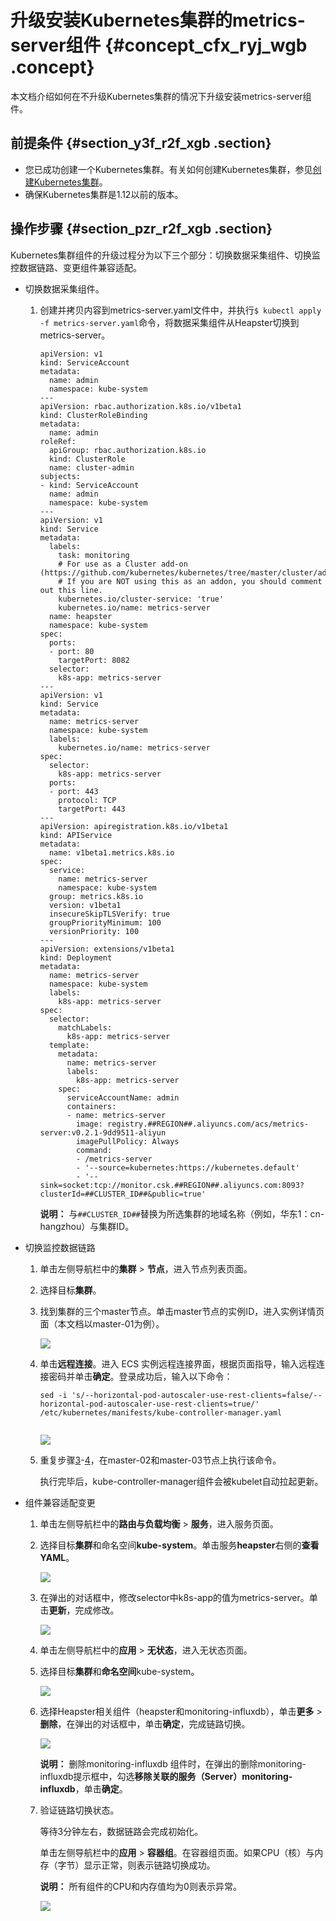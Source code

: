 # 升级安装Kubernetes集群的metrics-server组件 {#concept_cfx_ryj_wgb .concept}

本文档介绍如何在不升级Kubernetes集群的情况下升级安装metrics-server组件。

## 前提条件 {#section_y3f_r2f_xgb .section}

-   您已成功创建一个Kubernetes集群。有关如何创建Kubernetes集群，参见[创建Kubernetes集群](intl.zh-CN/用户指南/Kubernetes集群/集群管理/创建Kubernetes集群.md#)。
-   确保Kubernetes集群是1.12以前的版本。

## 操作步骤 {#section_pzr_r2f_xgb .section}

Kubernetes集群组件的升级过程分为以下三个部分：切换数据采集组件、切换监控数据链路、变更组件兼容适配。

-   切换数据采集组件。

    1.  创建并拷贝内容到metrics-server.yaml文件中，并执行`$ kubectl apply -f metrics-server.yaml`命令，将数据采集组件从Heapster切换到metrics-server。

        ``` {#codeblock_a5x_uxf_gxq}
        apiVersion: v1
        kind: ServiceAccount
        metadata:
          name: admin
          namespace: kube-system
        ---
        apiVersion: rbac.authorization.k8s.io/v1beta1
        kind: ClusterRoleBinding
        metadata:
          name: admin
        roleRef:
          apiGroup: rbac.authorization.k8s.io
          kind: ClusterRole
          name: cluster-admin
        subjects:
        - kind: ServiceAccount
          name: admin
          namespace: kube-system
        ---
        apiVersion: v1
        kind: Service
        metadata:
          labels:
            task: monitoring
            # For use as a Cluster add-on (https://github.com/kubernetes/kubernetes/tree/master/cluster/addons)
            # If you are NOT using this as an addon, you should comment out this line.
            kubernetes.io/cluster-service: 'true'
            kubernetes.io/name: metrics-server
          name: heapster
          namespace: kube-system
        spec:
          ports:
          - port: 80
            targetPort: 8082
          selector:
            k8s-app: metrics-server
        ---
        apiVersion: v1
        kind: Service
        metadata:
          name: metrics-server
          namespace: kube-system
          labels:
            kubernetes.io/name: metrics-server
        spec:
          selector:
            k8s-app: metrics-server
          ports:
          - port: 443
            protocol: TCP
            targetPort: 443
        ---
        apiVersion: apiregistration.k8s.io/v1beta1
        kind: APIService
        metadata:
          name: v1beta1.metrics.k8s.io
        spec:
          service:
            name: metrics-server
            namespace: kube-system
          group: metrics.k8s.io
          version: v1beta1
          insecureSkipTLSVerify: true
          groupPriorityMinimum: 100
          versionPriority: 100
        ---
        apiVersion: extensions/v1beta1
        kind: Deployment
        metadata:
          name: metrics-server
          namespace: kube-system
          labels:
            k8s-app: metrics-server
        spec:
          selector:
            matchLabels:
              k8s-app: metrics-server
          template:
            metadata:
              name: metrics-server
              labels:
                k8s-app: metrics-server
            spec:
              serviceAccountName: admin
              containers:
              - name: metrics-server
                image: registry.##REGION##.aliyuncs.com/acs/metrics-server:v0.2.1-9dd9511-aliyun
                imagePullPolicy: Always
                command:
                - /metrics-server
                - '--source=kubernetes:https://kubernetes.default'
                - '--sink=socket:tcp://monitor.csk.##REGION##.aliyuncs.com:8093?clusterId=##CLUSTER_ID##&public=true'
        ```

        **说明：** 与`##CLUSTER_ID##`替换为所选集群的地域名称（例如，华东1：cn-hangzhou）与集群ID。

-   切换监控数据链路
    1.  单击左侧导航栏中的**集群** \> **节点**，进入节点列表页面。
    2.  选择目标**集群**。
    3.  找到集群的三个master节点。单击master节点的实例ID，进入实例详情页面（本文档以master-01为例）。

        ![](http://static-aliyun-doc.oss-cn-hangzhou.aliyuncs.com/assets/img/129974/155739094639497_zh-CN.png)

    4.  单击**远程连接**。进入 ECS 实例远程连接界面，根据页面指导，输入远程连接密码并单击**确定**。登录成功后，输入以下命令：

        ```
        sed -i 's/--horizontal-pod-autoscaler-use-rest-clients=false/--horizontal-pod-autoscaler-use-rest-clients=true/' /etc/kubernetes/manifests/kube-controller-manager.yaml
        							
        ```

        ![](http://static-aliyun-doc.oss-cn-hangzhou.aliyuncs.com/assets/img/129974/155739094639498_zh-CN.png)

    5.  重复步骤[3](intl.zh-CN/用户指南/Kubernetes集群/集群管理/升级安装Kubernetes集群的metrics-server组件.md#li_03)-[4](intl.zh-CN/用户指南/Kubernetes集群/集群管理/升级安装Kubernetes集群的metrics-server组件.md#li_04)，在master-02和master-03节点上执行该命令。

        执行完毕后，kube-controller-manager组件会被kubelet自动拉起更新。

-   组件兼容适配变更
    1.  单击左侧导航栏中的**路由与负载均衡** \> **服务**，进入服务页面。
    2.  选择目标**集群**和命名空间**kube-system**。单击服务**heapster**右侧的**查看YAML**。

        ![](http://static-aliyun-doc.oss-cn-hangzhou.aliyuncs.com/assets/img/129974/155739094639499_zh-CN.png)

    3.  在弹出的对话框中，修改selector中k8s-app的值为metrics-server。单击**更新**，完成修改。

        ![](http://static-aliyun-doc.oss-cn-hangzhou.aliyuncs.com/assets/img/129974/155739094739500_zh-CN.png)

    4.  单击左侧导航栏中的**应用** \> **无状态**，进入无状态页面。
    5.  选择目标**集群**和**命名空间**kube-system。

        ![](http://static-aliyun-doc.oss-cn-hangzhou.aliyuncs.com/assets/img/129974/155739094739506_zh-CN.png)

    6.  选择Heapster相关组件（heapster和monitoring-influxdb），单击**更多** \> **删除**，在弹出的对话框中，单击**确定**，完成链路切换。

        ![](http://static-aliyun-doc.oss-cn-hangzhou.aliyuncs.com/assets/img/129974/155739094739501_zh-CN.png)

        **说明：** 删除monitoring-influxdb 组件时，在弹出的删除monitoring-influxdb提示框中，勾选**移除关联的服务（Server）monitoring-influxdb**，单击**确定**。

    7.  验证链路切换状态。

        等待3分钟左右，数据链路会完成初始化。

        单击左侧导航栏中的**应用** \> **容器组**。在容器组页面。如果CPU（核）与内存（字节）显示正常，则表示链路切换成功。

        **说明：** 所有组件的CPU和内存值均为0则表示异常。

        ![](http://static-aliyun-doc.oss-cn-hangzhou.aliyuncs.com/assets/img/129974/155739094739502_zh-CN.png)


